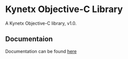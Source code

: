 # Kynetx Objective-C Library
   A Kynetx Objective-C library, v1.0.

 ## Documentaion

   Documentation can be found [here](http://alexkolson.github.com/kynetx-objc/docs/html/index.html "Documentation")
